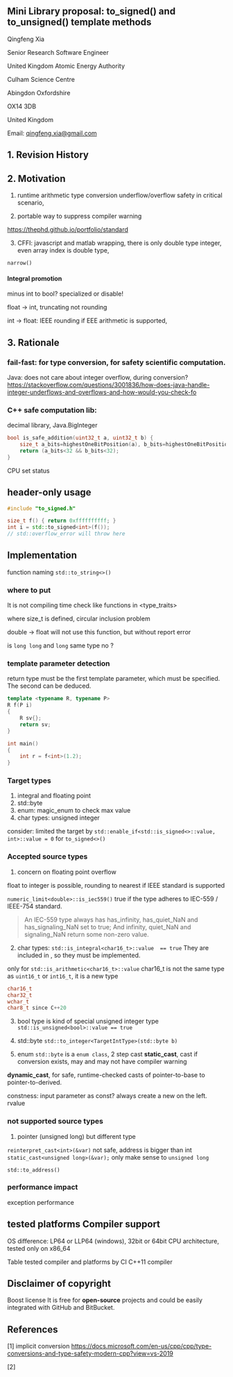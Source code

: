 

## Mini Library proposal:  to_signed() and to_unsigned() template methods

Qingfeng Xia

Senior Research Software Engineer

United Kingdom Atomic Energy Authority

Culham Science Centre

Abingdon Oxfordshire

OX14 3DB

United Kingdom

Email: qingfeng.xia@gmail.com

## 1. Revision History

## 2. Motivation

1. runtime arithmetic type conversion underflow/overflow safety in critical scenario,  

2. portable way to suppress compiler warning

https://thephd.github.io/portfolio/standard


3. CFFI:  javascript and matlab wrapping, there is only double type integer, even array index is double type, 

`narrow()`


#### Integral promotion

minus int to bool? specialized or disable!

float -> int, truncating not rounding

int -> float: IEEE rounding if EEE arithmetic is supported, 

## 3. Rationale

### fail-fast: for type conversion, for safety scientific computation.  

Java: does not care about integer overflow, during conversion?
https://stackoverflow.com/questions/3001836/how-does-java-handle-integer-underflows-and-overflows-and-how-would-you-check-fo

### C++ safe computation lib: 
decimal library, Java.BigInteger 

```cpp
bool is_safe_addition(uint32_t a, uint32_t b) {
    size_t a_bits=highestOneBitPosition(a), b_bits=highestOneBitPosition(b);
    return (a_bits<32 && b_bits<32);
}
```

CPU set status

## header-only usage

```cpp
#include "to_signed.h"

size_t f() { return 0xffffffffff; }
int i = std::to_signed<int>(f());
// std::overflow_error will throw here

```

## Implementation

function naming `std::to_string<>()`

### where to put
It is not compiling time check like functions in <type_traits>  

 <stddef> where size_t is defined, circular inclusion problem

double -> float will not use this function, but without report error

is `long long` and `long` same type no ?

### template parameter detection
return type must be the first template parameter, which must be specified. The second can be deduced.

```cpp
template <typename R, typename P>
R f(P i)
{
    R sv{};
    return sv;
}

int main()
{
    int r = f<int>(1.2);
}
```

### Target types
1. integral and floating point
2. std::byte
3. enum:  magic_enum<E> to check max value
4. char types: unsigned integer

consider:  limited the target by `std::enable_if<std::is_signed<>::value, int>::value = 0` for `to_signed<>()`

###  Accepted source types
1. concern on floating point overflow

float to integer is possible, rounding to nearest if IEEE standard is supported

`numeric_limit<double>::is_iec559()`		true if the type adheres to IEC-559 / IEEE-754 standard.
> An IEC-559 type always has has_infinity, has_quiet_NaN and has_signaling_NaN set to true; And infinity, quiet_NaN and signaling_NaN return some non-zero value.

2. char types: `std::is_integral<char16_t>::value  == true`
They are included in <limits>, so they must be implemented.

only for `std::is_arithmetic<char16_t>::value`
char16_t is not the same type as `uint16_t` or `int16_t`, it is a new type

```cpp
char16_t
char32_t
wchar_t
char8_t since C++20
```

3. bool type is kind of special unsigned integer type
`std::is_unsigned<bool>::value == true`

4. std::byte
`std::to_integer<TargetIntType>(std::byte b)`

6. enum  `std::byte` is a `enum class`,    2 step cast
  **static_cast**,  cast if conversion exists, may and may not have compiler warning

  **dynamic_cast**, for safe, runtime-checked casts of pointer-to-base to pointer-to-derived.

  constness: input parameter as const? always create a new on the left. rvalue

### not supported source types
1. pointer (unsigned long) but different type

`reinterpret_cast<int>(&var)` not safe, address is bigger than int
`static_cast<unsigned long>(&var);` only make sense to `unsigned long`

`std::to_address()`

### performance impact

 exception performance

##  tested platforms Compiler support

OS difference: LP64 or LLP64 (windows), 32bit or 64bit
CPU architecture, tested only on x86_64

Table tested compiler and platforms by CI
C++11 compiler


## Disclaimer of copyright 

Boost license
It is free for **open-source** projects and could be easily integrated with GitHub and BitBucket.

## References

[1] implicit conversion https://docs.microsoft.com/en-us/cpp/cpp/type-conversions-and-type-safety-modern-cpp?view=vs-2019

[2] 